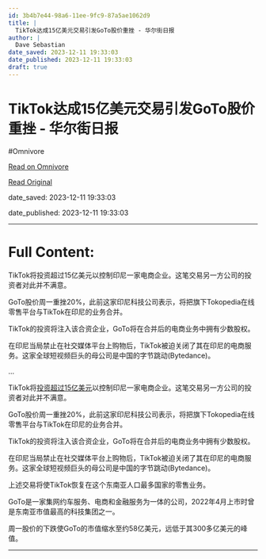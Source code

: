 ```yaml
---
id: 3b4b7e44-98a6-11ee-9fc9-87a5ae1062d9
title: |
  TikTok达成15亿美元交易引发GoTo股价重挫 - 华尔街日报
author: |
  Dave Sebastian
date_saved: 2023-12-11 19:33:03
date_published: 2023-12-11 19:33:03
draft: true
---
```


# TikTok达成15亿美元交易引发GoTo股价重挫 - 华尔街日报
#Omnivore

[Read on Omnivore](https://omnivore.app/me/tik-tok-15-go-to-18c5c443147)

[Read Original](https://cn.wsj.com/amp/articles/tiktok%E8%BE%BE%E6%88%9015%E4%BA%BF%E7%BE%8E%E5%85%83%E4%BA%A4%E6%98%93%E5%BC%95%E5%8F%91goto%E8%82%A1%E4%BB%B7%E9%87%8D%E6%8C%AB-7598cce1)

date_saved: 2023-12-11 19:33:03

date_published: 2023-12-11 19:33:03

--- 

# Full Content: 

TikTok将投资超过15亿美元以控制印尼一家电商企业。这笔交易另一方公司的投资者对此并不满意。

GoTo股价周一重挫20%，此前这家印尼科技公司表示，将把旗下Tokopedia在线零售平台与TikTok在印尼的业务合并。

TikTok的投资将注入该合资企业，GoTo将在合并后的电商业务中拥有少数股权。

在印尼当局禁止在社交媒体平台上购物后，TikTok被迫关闭了其在印尼的电商服务。这家全球短视频巨头的母公司是中国的字节跳动(Bytedance)。

...

TikTok将[投资超过15亿美元](https://cn.wsj.com/articles/CN-TEC-20231211124602)以控制印尼一家电商企业。这笔交易另一方公司的投资者对此并不满意。

GoTo股价周一重挫20%，此前这家印尼科技公司表示，将把旗下Tokopedia在线零售平台与TikTok在印尼的业务合并。

TikTok的投资将注入该合资企业，GoTo将在合并后的电商业务中拥有少数股权。

在印尼当局禁止在社交媒体平台上购物后，TikTok被迫关闭了其在印尼的电商服务。这家全球短视频巨头的母公司是中国的字节跳动(Bytedance)。

上述交易将使TikTok恢复在这个东南亚人口最多国家的零售业务。

GoTo是一家集网约车服务、电商和金融服务为一体的公司，2022年4月上市时曾是东南亚市值最高的科技集团之一。

周一股价的下跌使GoTo的市值缩水至约58亿美元，远低于其300多亿美元的峰值。

---

